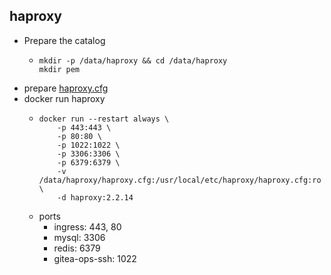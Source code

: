 ## haproxy

* Prepare the catalog
    * ```shell
      mkdir -p /data/haproxy && cd /data/haproxy
      mkdir pem
      ```
* prepare [haproxy.cfg](resources/haproxy.cfg.md)
* docker run haproxy
    * ```shell
      docker run --restart always \
          -p 443:443 \
          -p 80:80 \
          -p 1022:1022 \ 
          -p 3306:3306 \
          -p 6379:6379 \
          -v /data/haproxy/haproxy.cfg:/usr/local/etc/haproxy/haproxy.cfg:ro \
          -d haproxy:2.2.14
      ```
    * ports
        + ingress: 443, 80
        + mysql: 3306
        + redis: 6379
        + gitea-ops-ssh: 1022
